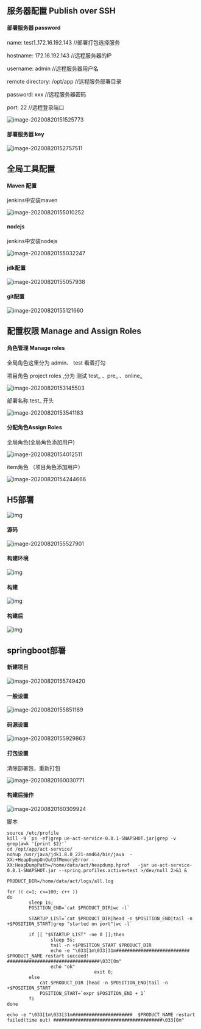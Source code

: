 ## 服务器配置 **Publish over SSH**

#### 部署服务器 password

name: test1_172.16.192.143 //部署打包选择服务

hostname: 172.16.192.143    //远程服务器的IP

username: admin                    //远程服务器用户名

remote directory: /opt/app    //远程服务部署目录

password: xxx                           //远程服务器密码

port: 22                                       //远程登录端口

![image-20200820151525773](deployment\image-20200820151525773.png)

#### 部署服务器 key

![image-20200820152757511](deployment\image-20200820152757511.png)



## 全局工具配置

#### Maven 配置

jenkins中安装maven

![image-20200820155010252](deployment\image-20200820155010252.png)

#### nodejs

jenkins中安装nodejs

![image-20200820155032247](deployment\image-20200820155032247.png)

#### jdk配置

![image-20200820155057938](deployment\image-20200820155057938.png)

#### git配置

![image-20200820155121660](deployment\image-20200820155121660.png)





## 配置权限 **Manage and Assign Roles**

#### 角色管理 Manage roles

全局角色这里分为 admin、 test 看着打勾

项目角色 project roles ,分为 测试 test_  、pre_  、online_

![image-20200820153145503](deployment\image-20200820153145503.png)

部署名称  test_ 开头

![image-20200820153541183](deployment\image-20200820153541183.png)



#### 分配角色Assign Roles

全局角色(全局角色添加用户)

![image-20200820154012511](deployment\image-20200820154012511.png)

item角色 （项目角色添加用户）

![image-20200820154244666](deployment\image-20200820154244666.png)





## H5部署



![img](deployment\clip_image004.jpg)

 

 

 

#### 源码

![image-20200820155527901](deployment\image-20200820155527901.png)

#### 构建环境

![img](deployment\clip_image008.jpg)

 

#### 构建

![img](deployment\clip_image010.jpg)

#### 构建后

![img](deployment\clip_image012.jpg)



## springboot部署

#### 新建项目

![image-20200820155749420](deployment\image-20200820155749420.png)

#### 一般设置

![image-20200820155851189](deployment\image-20200820155851189.png)

#### 码源设置

![image-20200820155929863](deployment\image-20200820155929863.png)

#### 打包设置

清除部署包，重新打包

![image-20200820160030771](deployment\image-20200820160030771.png)

#### 构建后操作

![image-20200820160309924](deployment\image-20200820160309924.png)

脚本

```
source /etc/profile
kill -9 `ps -ef|grep ue-act-service-0.0.1-SNAPSHOT.jar|grep -v grep|awk '{print $2}'`
cd /opt/app/act-service/
nohup /usr/java/jdk1.8.0_221-amd64/bin/java  -XX:+HeapDumpOnOutOfMemoryError -XX:HeapDumpPath=/home/data/act/heapdump.hprof   -jar ue-act-service-0.0.1-SNAPSHOT.jar --spring.profiles.active=test >/dev/null 2>&1 &

PRODUCT_DIR=/home/data/act/logs/all.log

for (( c=1; c<=100; c++ ))
do
        sleep 1s;
        POSITION_END=`cat $PRODUCT_DIR|wc -l`

        STARTUP_LIST=`cat $PRODUCT_DIR|head -n $POSITION_END|tail -n +$POSITION_START|grep "started on port"|wc -l`

        if [[ "$STARTUP_LIST" -ne 0 ]];then
                sleep 5s;
                tail -n +$POSITION_START $PRODUCT_DIR
                echo -e "\033[1m\033[31m###########################  $PRODUCT_NAME restart succeed! ##################################\033[0m"
                echo "ok"
                                exit 0;
        else
            cat $PRODUCT_DIR |head -n $POSITION_END|tail -n +$POSITION_START
            POSITION_START=`expr $POSITION_END + 1`
        fi
done

echo -e "\033[1m\033[31m######################  $PRODUCT_NAME restart failed(time out) ########################################\033[0m"
```

